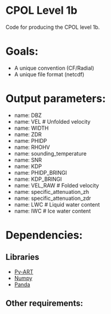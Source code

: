 CPOL Level 1b
=============

Code for producing the CPOL level 1b.

# Goals:
- A unique convention (CF/Radial)
- A unique file format (netcdf)

# Output parameters:
- name: DBZ
- name: VEL      # Unfolded velocity
- name: WIDTH
- name: ZDR
- name: PHIDP
- name: RHOHV
- name: sounding_temperature
- name: SNR
- name: KDP
- name: PHIDP_BRINGI
- name: KDP_BRINGI
- name: VEL_RAW      # Folded velocity
- name: specific_attenuation_zh
- name: specific_attenuation_zdr
- name: LWC       # Liquid water content
- name: IWC        # Ice water content

# Dependencies:
## Libraries
- [Py-ART][1]
- [Numpy][2]
- [Panda][3]

## Other requirements:

[1]: http://github.com/ARM-DOE/pyart
[2]: http://www.scipy.org/
[3]: http://pandas.pydata.org/
